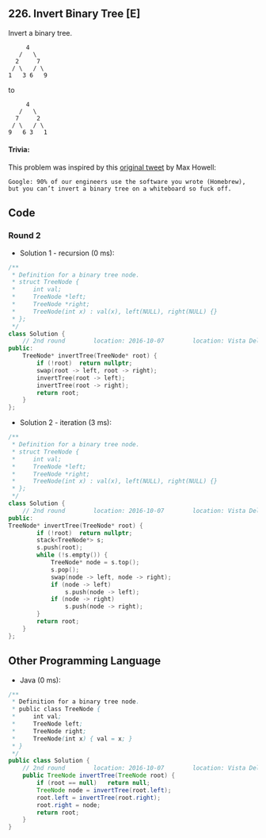 ## 226. Invert Binary Tree [E]
Invert a binary tree.
```
     4
   /   \
  2     7
 / \   / \
1   3 6   9
```
to
```
     4
   /   \
  7     2
 / \   / \
9   6 3   1
```
#### Trivia:
This problem was inspired by this [original tweet](https://twitter.com/mxcl/status/608682016205344768) by Max Howell:
```
Google: 90% of our engineers use the software you wrote (Homebrew), but you can’t invert a binary tree on a whiteboard so fuck off.
```

## Code
### Round 2
- Solution 1 - recursion (0 ms): 
```c++
/**
 * Definition for a binary tree node.
 * struct TreeNode {
 *     int val;
 *     TreeNode *left;
 *     TreeNode *right;
 *     TreeNode(int x) : val(x), left(NULL), right(NULL) {}
 * };
 */
class Solution {
    // 2nd round        location: 2016-10-07        location: Vista Del Lago III Apartments
public:
    TreeNode* invertTree(TreeNode* root) {
        if (!root)  return nullptr;
        swap(root -> left, root -> right);
        invertTree(root -> left);
        invertTree(root -> right);
        return root;
    }
};
```

- Solution 2 - iteration (3 ms): 
```c++
/**
 * Definition for a binary tree node.
 * struct TreeNode {
 *     int val;
 *     TreeNode *left;
 *     TreeNode *right;
 *     TreeNode(int x) : val(x), left(NULL), right(NULL) {}
 * };
 */
class Solution {
    // 2nd round        location: 2016-10-07        location: Vista Del Lago III Apartments
public:
TreeNode* invertTree(TreeNode* root) {
        if (!root)  return nullptr;
        stack<TreeNode*> s;
        s.push(root);
        while (!s.empty()) {
            TreeNode* node = s.top();
            s.pop();
            swap(node -> left, node -> right);
            if (node -> left)
                s.push(node -> left);
            if (node -> right)
                s.push(node -> right);
        }
        return root;
    }
};
```

## Other Programming Language
- Java (0 ms):
```java
/**
 * Definition for a binary tree node.
 * public class TreeNode {
 *     int val;
 *     TreeNode left;
 *     TreeNode right;
 *     TreeNode(int x) { val = x; }
 * }
 */
public class Solution {
    // 2nd round        location: 2016-10-07        location: Vista Del Lago III Apartments
    public TreeNode invertTree(TreeNode root) {
        if (root == null)   return null;
        TreeNode node = invertTree(root.left);
        root.left = invertTree(root.right);
        root.right = node;
        return root;
    }
}
```
